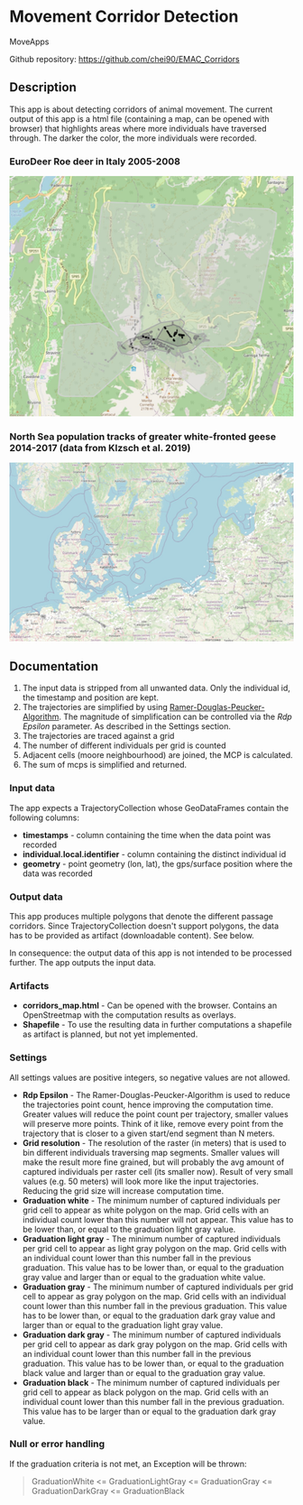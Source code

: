 # Movement Corridor Detection

MoveApps

Github repository: https://github.com/chei90/EMAC_Corridors

## Description

This app is about detecting corridors of animal movement. The current output of this app is a html file (containing a map, can be opened with browser) that highlights areas where more individuals have traversed through. The darker the color, the more individuals were recorded.

### EuroDeer Roe deer in Italy 2005-2008
![EuroDeer](documentation/euro_deer_20m_res.jpg)

### North Sea population tracks of greater white-fronted geese 2014-2017 (data from Klzsch et al. 2019)
![White-fronted geese](documentation/geese.jpg)

## Documentation

1. The input data is stripped from all unwanted data. Only the individual id, the timestamp and position are kept.
2. The trajectories are simplified by using [Ramer-Douglas-Peucker-Algorithm](https://en.wikipedia.org/wiki/Ramer%E2%80%93Douglas%E2%80%93Peucker_algorithm). The magnitude of simplification can be controlled via the *Rdp Epsilon* parameter. As described in the Settings section.
3. The trajectories are traced against a grid
4. The number of different individuals per grid is counted
5. Adjacent cells (moore neighbourhood) are joined, the MCP is calculated.
6. The sum of mcps is simplified and returned.

### Input data

The app expects a TrajectoryCollection whose GeoDataFrames contain the following columns: 

* **timestamps** - column containing the time when the data point was recorded
* **individual.local.identifier** - column containing the distinct individual id
* **geometry** - point geometry (lon, lat), the gps/surface position where the data was recorded

### Output data
This app produces multiple polygons that denote the different passage corridors. Since TrajectoryCollection doesn't support polygons, the data has to be provided as artifact (downloadable content). See below. 

In consequence: the output data of this app is not intended to be processed further. The app outputs the input data.

### Artifacts

* **corridors_map.html** - Can be opened with the browser. Contains an OpenStreetmap with the computation results as overlays. 
* **Shapefile** - To use the resulting data in further computations a shapefile as artifact is planned, but not yet implemented.

### Settings 
All settings values are positive integers, so negative values are not allowed.

* **Rdp Epsilon** - The Ramer-Douglas-Peucker-Algorithm is used to reduce the trajectories point count, hence improving the computation time. Greater values will reduce the point count per trajectory, smaller values will preserve more points. Think of it like, remove every point from the trajectory that is closer to a given start/end segment than N meters.
* **Grid resolution** - The resolution of the raster (in meters) that is used to bin different individuals traversing map segments. Smaller values will make the result more fine grained, but will probably the avg amount of captured individuals per raster cell (its smaller now). Result of very small values (e.g. 50 meters) will look more like the input trajectories. Reducing the grid size will increase computation time.
* **Graduation white** - The minimum number of captured individuals per grid cell to appear as white polygon on the map. Grid cells with an individual count lower than this number will not appear. This value has to be lower than, or equal to the graduation light gray value. 
* **Graduation light gray** - The minimum number of captured individuals per grid cell to appear as light gray polygon on the map. Grid cells with an individual count lower than this number fall in the previous graduation. This value has to be lower than, or equal to the graduation gray value and larger than or equal to the graduation white value.
* **Graduation gray** - The minimum number of captured individuals per grid cell to appear as gray polygon on the map. Grid cells with an individual count lower than this number fall in the previous graduation. This value has to be lower than, or equal to the graduation dark gray value and larger than or equal to the graduation light gray value.
* **Graduation dark gray** - The minimum number of captured individuals per grid cell to appear as dark gray polygon on the map. Grid cells with an individual count lower than this number fall in the previous graduation. This value has to be lower than, or equal to the graduation black value and larger than or equal to the graduation gray value.
* **Graduation black** - The minimum number of captured individuals per grid cell to appear as black polygon on the map. Grid cells with an individual count lower than this number fall in the previous graduation. This value has to be larger than or equal to the graduation dark gray value.

### Null or error handling

If the graduation criteria is not met, an Exception will be thrown:
> GraduationWhite <= GraduationLightGray <= GraduationGray <= GraduationDarkGray <= GraduationBlack